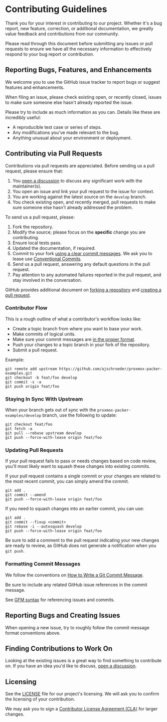 # Contributing Guidelines

Thank you for your interest in contributing to our project. Whether it's a bug report, new feature, correction, or
additional documentation, we greatly value feedback and contributions from our community.

Please read through this document before submitting any issues or pull requests to ensure we have all the necessary
information to effectively respond to your bug report or contribution.

## Reporting Bugs, Features, and Enhancements

We welcome you to use the GitHub issue tracker to report bugs or suggest features and enhancements.

When filing an issue, please check existing open, or recently closed, issues to make sure someone else hasn't already
reported the issue.

Please try to include as much information as you can. Details like these are incredibly useful:

- A reproducible test case or series of steps.
- Any modifications you've made relevant to the bug.
- Anything unusual about your environment or deployment.

## Contributing via Pull Requests

Contributions via pull requests are appreciated. Before sending us a pull request, please ensure that:

1. You [open a discussion](https://github.com/ajschroeder/proxmox-packer-examples/discussions) to discuss any significant work with the maintainer(s).
1. You open an issue and link your pull request to the issue for context.
1. You are working against the latest source on the `develop` branch.
1. You check existing open, and recently merged, pull requests to make sure someone else hasn't already addressed
   the problem.

To send us a pull request, please:

1. Fork the repository.
1. Modify the source; please focus on the **specific** change you are contributing.
1. Ensure local tests pass.
1. Updated the documentation, if required.
1. Commit to your fork [using a clear commit messages](http://chris.beams.io/posts/git-commit/). We ask you to
   lease use [Conventional Commits](https://www.conventionalcommits.org/en/v1.0.0/).
1. Send us a pull request, answering any default questions in the pull request.
1. Pay attention to any automated failures reported in the pull request, and stay involved in the conversation.

GitHub provides additional document on [forking a repository](https://help.github.com/articles/fork-a-repo/) and
[creating a pull request](https://help.github.com/articles/creating-a-pull-request/).

### Contributor Flow

This is a rough outline of what a contributor's workflow looks like:

- Create a topic branch from where you want to base your work.
- Make commits of logical units.
- Make sure your commit messages are [in the proper format](http://chris.beams.io/posts/git-commit/).
- Push your changes to a topic branch in your fork of the repository.
- Submit a pull request.

Example:

```shell
git remote add upstream https://github.com/ajschroeder/proxmox-packer-examples.git
git checkout -b feat/foo develop
git commit -s -a
git push origin feat/foo
```

### Staying In Sync With Upstream

When your branch gets out of sync with the `proxmox-packer-examples/develop` branch, use the following to update:

```shell
git checkout feat/foo
git fetch -a
git pull --rebase upstream develop
git push --force-with-lease origin feat/foo
```

### Updating Pull Requests

If your pull request fails to pass or needs changes based on code review, you'll most likely want to squash these
changes into existing commits.

If your pull request contains a single commit or your changes are related to the most recent commit, you can simply
amend the commit.

```shell
git add .
git commit --amend
git push --force-with-lease origin feat/foo
```

If you need to squash changes into an earlier commit, you can use:

```shell
git add .
git commit --fixup <commit>
git rebase -i --autosquash develop
git push --force-with-lease origin feat/foo
```

Be sure to add a comment to the pull request indicating your new changes are ready to review, as GitHub does not
generate a notification when you `git push`.

### Formatting Commit Messages

We follow the conventions on [How to Write a Git Commit Message](http://chris.beams.io/posts/git-commit/).

Be sure to include any related GitHub issue references in the commit message.

See [GFM syntax](https://guides.github.com/features/mastering-markdown/#GitHub-flavored-markdown) for referencing
issues and commits.

## Reporting Bugs and Creating Issues

When opening a new issue, try to roughly follow the commit message format conventions above.

## Finding Contributions to Work On

Looking at the existing issues is a great way to find something to contribute on. If you have an idea you'd like to
discuss, [open a discussion](https://github.com/ajschroeder/proxmox-packer-examples/discussions).

## Licensing

See the [LICENSE](LICENSE) file for our project's licensing. We will ask you to confirm the licensing of your contribution.

We may ask you to sign a [Contributor License Agreement (CLA)](http://en.wikipedia.org/wiki/Contributor_License_Agreement)
for larger changes.